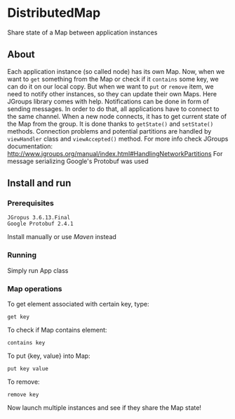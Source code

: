 # DistributedMap
Share state of a Map between application instances

## About
Each application instance (so called node) has its own Map. Now, when we want to ```get``` something from the Map or check if it
```contains``` some key, we can do it on our local copy. But when we want to ```put``` or ```remove``` item, we need to notify
other instances, so they can update their own Maps. Here JGroups library comes with help. Notifications can be done in form of 
sending messages. In order to do that, all applications have to connect to the same channel. When a new node connects, it has to
get current state of the Map from the group. It is done thanks to ```getState()``` and ```setState()``` methods. Connection
problems and potential partitions are handled by ```viewHandler``` class and ```viewAccepted()``` method. For more info check
JGroups documentation: http://www.jgroups.org/manual/index.html#HandlingNetworkPartitions
For message serializing Google's Protobuf was used

## Install and run
### Prerequisites
```
JGropus 3.6.13.Final
Google Protobuf 2.4.1
```
Install manually or use *Maven* instead

### Running
Simply run App class

### Map operations

To get element associated with certain key, type:
```
get key
```
To check if Map contains element:
```
contains key
```
To put {key, value} into Map:
```
put key value
```
To remove:
```
remove key
```

Now launch multiple instances and see if they share the Map state!
